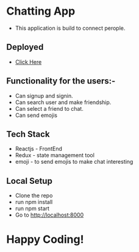 # Chatting App
* This application is build to connect perople.

## Deployed
* [Click Here](http://13.233.24.54:8000/)

## Functionality for the users:-
* Can signup and signin.
* Can search user and make friendship.
* Can select a friend to chat.
* Can send emojis

## Tech Stack
* Reactjs - FrontEnd
* Redux - state management tool
* emoji - to send emojis to make chat interesting

## Local Setup
 * Clone the repo
 * run npm install
 * run npm start
 * Go to [http://localhost:8000](http://localhost:8000)

# Happy Coding!